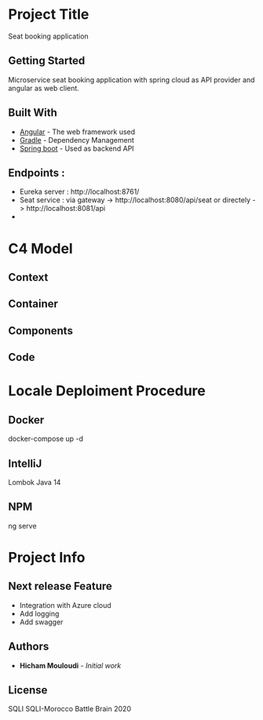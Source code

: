 # Project Title
Seat booking application

## Getting Started

Microservice seat booking application with spring cloud as API provider and angular as web client.

## Built With

* [Angular](https://angular.io/) - The web framework used
* [Gradle](https://maven.apache.org/) - Dependency Management
* [Spring boot](https://spring.io/) - Used as backend API

## Endpoints : 
* Eureka server : http://localhost:8761/
* Seat service : via gateway -> http://localhost:8080/api/seat or directely -> http://localhost:8081/api
* 
# C4 Model

## Context
## Container
## Components
## Code


# Locale Deploiment Procedure

## Docker
docker-compose up -d
## IntelliJ
Lombok
Java 14
## NPM
ng serve

# Project Info
## Next release Feature

- Integration with Azure cloud
- Add logging 
- Add swagger

## Authors

* **Hicham Mouloudi** - *Initial work*

## License

SQLI SQLI-Morocco Battle Brain 2020
